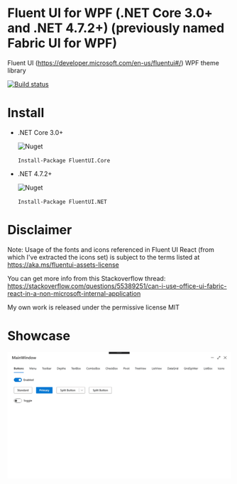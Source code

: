 # Fluent UI for WPF (.NET Core 3.0+ and .NET 4.7.2+) (previously named Fabric UI for WPF)
Fluent UI (https://developer.microsoft.com/en-us/fluentui#/) WPF theme library

[![Build status](https://ci.appveyor.com/api/projects/status/3v82l8tinrom3utm?svg=true)](https://ci.appveyor.com/project/adospace/fluent-ui-xaml) 

# Install
- .NET Core 3.0+

  ![Nuget](https://img.shields.io/nuget/v/FluentUI.Core)
  
  `Install-Package FluentUI.Core`
  
- .NET 4.7.2+  

  ![Nuget](https://img.shields.io/nuget/v/FluentUI.NET)
  
  `Install-Package FluentUI.NET`

# Disclaimer
Note: Usage of the fonts and icons referenced in Fluent UI React (from which I've extracted the icons set) is subject to the terms listed at https://aka.ms/fluentui-assets-license

You can get more info from this Stackoverflow thread: https://stackoverflow.com/questions/55389251/can-i-use-office-ui-fabric-react-in-a-non-microsoft-internal-application

My own work is released under the permissive license MIT

# Showcase
![Showcase](gallery.gif)
